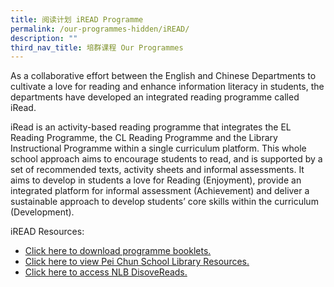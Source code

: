 ```yaml
---
title: 阅读计划 iREAD Programme
permalink: /our-programmes-hidden/iREAD/
description: ""
third_nav_title: 培群课程 Our Programmes
---
```

As a collaborative effort between the English and Chinese Departments to cultivate a love for reading and enhance information literacy in students, the departments have developed an integrated reading programme called iRead. 

iRead is an activity-based reading programme that integrates the EL Reading Programme, the CL Reading Programme and the Library Instructional Programme within a single curriculum platform.  This whole school approach aims to encourage students to read, and is supported by a set of recommended texts, activity sheets and informal assessments.  It aims to develop in students a love for Reading (Enjoyment), provide an integrated platform for informal assessment (Achievement) and deliver a sustainable approach to develop students’ core skills within the curriculum (Development).

iREAD Resources: 
* [Click here to download programme booklets.](https://sites.google.com/moe.edu.sg/iread-prog)<br>
* [Click here to view Pei Chun School Library Resources.](https://schoolibrary.moe.edu.sg/peichunpublic/cgi-bin/spydus.exe/MSGTRN/WPAC/HOME)<br>
* [Click here to access NLB DisoveReads.](https://go.gov.sg/nlb-childrenandteens)